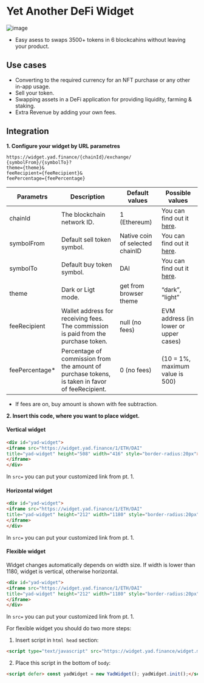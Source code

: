 # Yet Another DeFi Widget


![image](https://user-images.githubusercontent.com/116569800/209335753-a2e3e147-6b0b-4c97-9331-5bfe6da7e6e3.png)

- Easy asess to swaps 3500+ tokens in 6 blockcahins without leaving your product.


## Use cases
- Converting to the required currency for an NFT purchase or any other in-app usage.
- Sell your token.
- Swapping assets in a DeFi application for providing liquidity, farming & staking.
- Extra Revenue by adding your own fees.

## Integration
**1. Configure your widget by URL parametres**
```
https://widget.yad.finance/{chainId}/exchange/
{symbolFrom}/{symbolTo}?
theme={theme}&
feeRecipient={feeRecipient}&
feePercentage={feePercentage}
```


| Parametrs     |Description  |Default values  |Possible values|
|---------------|---|---|---|
| chainId       |The blockchain network ID.  | 1 (Ethereum) | You can find out it [here](https://github.com/Yet-Another-Defi/api-integration#endpoint-description).
| symbolFrom    | Default sell token symbol. | Native coin of selected chainID | You can find out it [here](https://github.com/Yet-Another-Defi/api-integration#get-v1chainidtokens).
| symbolTo      | Default buy token symbol. | DAI |You can find out it [here](https://github.com/Yet-Another-Defi/api-integration#get-v1chainidtokens).
| theme         | Dark or Ligt mode. | get from browser theme |“dark”, “light” 
| feeRecipient  | Wallet address for receiving fees. The commission is paid from the purchase token. | null (no fees) | EVM address (in lower or upper cases)
| feePercentage* | Percentage of commission from the amount of purchase tokens, is taken in favor of feeRecipient.  | 0 (no fees) | (10 = 1%, maximum value is 500)

* If fees are on, buy amount is shown with fee subtraction.

**2. Insert this code, where you want to place widget.**


#### Vertical widget
```html
<div id="yad-widget">
<iframe src="https://widget.yad.finance/1/ETH/DAI" 
title="yad-widget" height="508" width="416" style="border-radius:20px">
</iframe>
</div>

```
In `src=` you can put your customized link from pt. 1.


#### Horizontal widget
```html
<div id="yad-widget">
<iframe src="https://widget.yad.finance/1/ETH/DAI" 
title="yad-widget" height="212" width="1180" style="border-radius:20px">
</iframe>
</div>

```
In `src=` you can put your customized link from pt. 1.


#### Flexible widget

Widget changes automatically depends on width size. If width is lower than 1180, widget is vertical, otherwise horizontal.
```html
<div id="yad-widget">
<iframe src="https://widget.yad.finance/1/ETH/DAI" 
title="yad-widget" height="212" width="1180" style="border-radius:20px">
</iframe>
</div>

```
In `src=` you can put your customized link from pt. 1.

For flexible widget you should do two more steps:
1. Insert script in `html head` section:

```html
<script type="text/javascript" src="https://widget.yad.finance/widget.min.js"></script>

```
2. Place this script in the bottom of `body`:
```html
<script defer> const yadWidget = new YadWidget(); yadWidget.init();</script>
```
